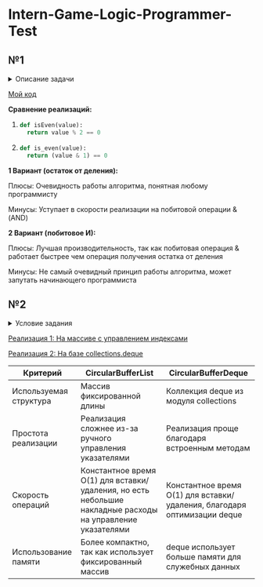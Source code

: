 # Intern-Game-Logic-Programmer-Test

## №1
<details>
  <summary>Описание задачи</summary>

  На языке Python написать алгоритм (функцию) определения четности целого числа, который будет аналогичен нижеприведенному по функциональности, но отличен по своей сути. Объяснить плюсы и минусы обеих реализаций. 

Пример: 
```python
def isEven(value):

      return value % 2 == 0
```

</details>

[Мой код](https://github.com/ego-fm/Intern-Game-Logic-Programmer-Test/blob/main/isEven.py)

**Сравнение реализаций:**

1. ```python
   def isEven(value):
     return value % 2 == 0
   ```

2. ```python
   def is_even(value):
     return (value & 1) == 0
   ```

**1 Вариант (остаток от деления):**

  Плюсы: Очевидность работы алгоритма, понятная любому программисту
  
  Минусы: Уступает в скорости реализации на побитовой операции &(AND)

**2 Вариант (побитовое И):**

  Плюсы: Лучшая производительность, так как побитовая операция & работает быстрее чем операция получения остатка от деления
  
  Минусы: Не самый очевидный принцип работы алгоритма, может запутать начинающего программиста


## №2

<details>
  <summary>Условие задания</summary>

На языке Python написать минимум по 2 класса реализовывающих циклический буфер FIFO. Объяснить плюсы и минусы каждой реализации.

</details>

[Реализация 1: На массиве с управлением индексами](https://github.com/ego-fm/Intern-Game-Logic-Programmer-Test/blob/main/fifoBuffer/CircularBufferList.py)

[Реализация 2: На базе collections.deque](https://github.com/ego-fm/Intern-Game-Logic-Programmer-Test/blob/main/fifoBuffer/CircularBufferDeque.py)


| Критерий | CircularBufferList | CircularBufferDeque |
| --- | --- | --- |
| Используемая структура | Массив фиксированной длины | Коллекция deque из модуля collections |
| Простота реализации | Реализация сложнее из-за ручного управления указателями | Реализация проще благодаря встроенным методам |
| Скорость операций | Константное время O(1) для вставки/удаления, но есть небольшие накладные расходы на управление указателями | Константное время O(1) для вставки/удаления, благодаря оптимизации deque |
| Использование памяти | Более компактно, так как использует фиксированный массив | deque использует больше памяти для служебных данных |



